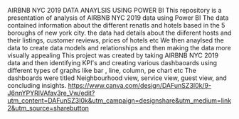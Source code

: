 AIRBNB NYC 2019 DATA ANAYLSIS USING POWER BI
This repository is a presentation of analysis of AIRBNB NYC 2019 data using Power BI
The data contained information about the different renatls and hotels based in the 5 boroughs of new york city. the data had details about the diiferent hosts and their listings, customer reviews, prices of hotels etc
We then anaylsed the data to create data models and relationships and then making the data more visually appealing
This project was created by taking AIRBNB NYC 2019 data and then identifying KPI's and creating various dashbaoards using different types of graphs like bar , line, column, pe chart etc
The dashboards were titled Neighbourhood view, service view, guest view, and concluding insights.
https://www.canva.com/design/DAFunSZ3I0k/9-J6nnYPYRlVAfav3re_Vw/edit?utm_content=DAFunSZ3I0k&utm_campaign=designshare&utm_medium=link2&utm_source=sharebutton

